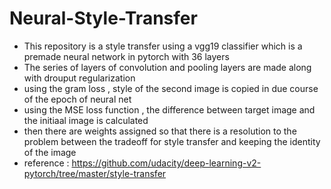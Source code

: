 # Neural-Style-Transfer
- This repository is a style transfer using a vgg19 classifier which is a premade neural network in pytorch with 36 layers
- The series of layers of convolution and pooling layers are made along with drouput regularization
- using the gram loss , style of the second image is copied in due course of the epoch of neural net
- using the MSE loss function , the difference between target image and the initiaal image is calculated
- then there are weights assigned so that there is a resolution to the problem between the tradeoff for style transfer and keeping 
  the identity of the image
- reference : https://github.com/udacity/deep-learning-v2-pytorch/tree/master/style-transfer
